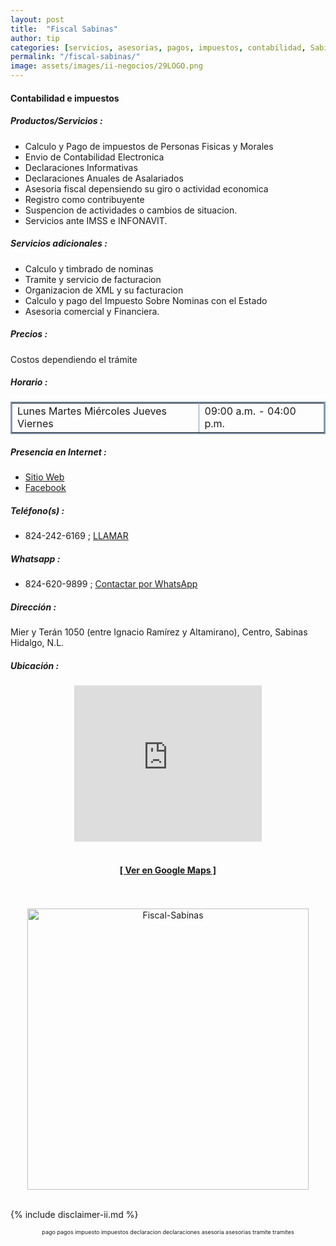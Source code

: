 ```yaml
---
layout: post
title:  "Fiscal Sabinas"
author: tip
categories: [servicios, asesorias, pagos, impuestos, contabilidad, Sabinas Hidalgo]
permalink: "/fiscal-sabinas/"
image: assets/images/ii-negocios/29LOGO.png
---
```

#### Contabilidad e impuestos

##### Productos/Servicios :

- Calculo y Pago de impuestos de Personas Fisicas y Morales
- Envio de Contabilidad Electronica
- Declaraciones Informativas
- Declaraciones Anuales de Asalariados
- Asesoria fiscal depensiendo su giro o actividad economica
- Registro como contribuyente
- Suspencion de actividades o cambios de situacion.
- Servicios ante IMSS e INFONAVIT.

##### Servicios adicionales :
- Calculo y timbrado de nominas
- Tramite y servicio de facturacion
- Organizacion de XML y su facturacion
- Calculo y pago del Impuesto Sobre Nominas con el Estado
- Asesoria comercial y Financiera.

##### Precios :

Costos dependiendo el trámite

##### Horario :

<table border="2" bordercolor="#8299b3" cellpadding="4" cellspacing="5">
<colgroup>
    <col width="60%" />
    <col width="40%" />
</colgroup>
    <tbody>
        <tr>
            <td>Lunes Martes Miércoles Jueves Viernes</td>
            <td>09:00 a.m. - 04:00 p.m.</td>
        </tr>
    </tbody>
</table>

##### Presencia en Internet :

- [Sitio Web][Web]
- [Facebook][FB]

##### Teléfono(s) :

- 824-242-6169 ; [LLAMAR][Tel1]

##### Whatsapp :

- 824-620-9899 ; [Contactar por WhatsApp][WA1]


[Web]: http://www.fiscalsabinas.com.mx/
[FB]: https://www.facebook.com/cp.sabinas/

[Tel1]: tel:+528242426169

[WA1]: https://wa.me/528246209899?text=Hola,%20saludos%20desde%20PiiDO

##### Dirección :

Mier y Terán 1050 (entre Ignacio Ramírez y Altamirano), Centro, Sabinas Hidalgo, N.L.

##### Ubicación :

<!--..... MAPAS .....-->
<center>
    <iframe allowfullscreen="" aria-hidden="false" frameborder="0" height="250" src="https://www.google.com/maps/embed?pb=!1m18!1m12!1m3!1d1062.2007981324284!2d-100.19088308730142!3d26.506500227345878!2m3!1f0!2f0!3f0!3m2!1i1024!2i768!4f13.1!3m3!1m2!1s0x86623ebe658f0d2f%3A0x77fb229ed874a745!2sMier%20y%20Ter%C3%A1n%201050%2C%20Centro%20de%20Sabinas%20Hidalgo%2C%2065200%20Sabinas%20Hidalgo%2C%20N.L.!5e0!3m2!1sen!2smx!4v1604563959179!5m2!1sen!2smx" style="border: 0;" tabindex="0" width="300"></iframe><!--//CAMBIAR : width="300" height="250" acá arriba ^^-->
	<br />
    <br />
	<a href="https://goo.gl/maps/xegx8AAAhsdrwUaQ6" target="_blank"><h4>[ Ver en Google Maps ]</h4></a><!--//CAMBIAR únicamente URL aquí-->
	<br />
	<br />
</center>
<!--..... /MAPAS .....-->

<!-- ===== 2da IMAGEN ===== --> 
<center>
    <img src="{{ site.baseurl }}/assets/images/ii-negocios/29servicio.png" alt="Fiscal-Sabinas" style="height: 450px;"/>
</center>

<br />

<!-- Disclaimer & palabras clave
================================================== -->
{% include disclaimer-ii.md %}
<center>
	<span style="font-size: xx-small;">
		<!--Palabras Clave-->pago pagos impuesto impuestos declaracion declaraciones asesoria asesorias tramite tramites
	</span>
</center>



<!-- END
================================================== -->